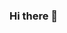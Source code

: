 ### Hi there 👋

<!--
**manderscode/manderscode** is a ✨ _special_ ✨ repository because its `README.md` (this file) appears on your GitHub profile.

- 🔭 I’m currently working on projects for Resilient Coders
- 🌱 I’m currently learning JavaScript
- 💬 Ask me about anything FOO:D related!
- 📫 How to reach me: mawongbla@gmail.com
- 😄 Pronouns: She/Her
- ⚡ Fun fact: I really love to hula hoop! 

